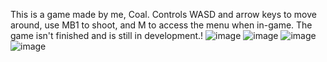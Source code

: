 This is a game made by me, Coal. Controls WASD and arrow keys to move around, use MB1 to shoot, and M to access the menu when in-game. The game isn't finished and is still in development.!
![image](https://user-images.githubusercontent.com/58034254/125379368-037abc80-e356-11eb-8335-c6c871e4b1de.png)
![image](https://user-images.githubusercontent.com/58034254/125506926-a4aba0ba-7ea9-45e3-a844-b91d6d7edda6.png)
![image](https://user-images.githubusercontent.com/58034254/125506994-0782d732-70a4-4ee1-9f45-e387758f258c.png)
![image](https://user-images.githubusercontent.com/58034254/125507157-54dcb025-b814-4f82-a9cf-2b830680160e.png)
